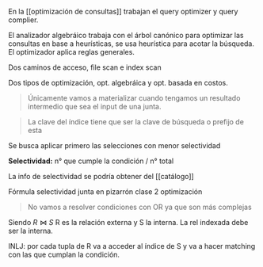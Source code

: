 En la [[optimización de consultas]] trabajan el query optimizer y query complier.

El analizador algebráico trabaja con el árbol canónico para optimizar las consultas en base a heurísticas, se usa heurística para acotar la búsqueda. El optimizador aplica reglas generales.

Dos caminos de acceso, file scan e index scan

Dos tipos de optimización, opt. algebráica y opt. basada en costos.

> Únicamente vamos a materializar cuando tengamos un resultado intermedio que sea el input de una junta.

> La clave del índice tiene que ser la clave de búsqueda o prefijo de esta

Se busca aplicar primero las selecciones con menor selectividad

**Selectividad:** n° que cumple la condición / n° total

La info de selectividad se podría obtener del [[catálogo]] 

Fórmula selectividad junta en pizarrón clase 2 optimización

> No vamos a resolver condiciones con OR ya que son más complejas

Siendo $R \Join S$ R es la relación externa y S la interna. La rel indexada debe ser la interna.

INLJ: por cada tupla de R va a acceder al índice de S y va a hacer matching con las que cumplan la condición.

